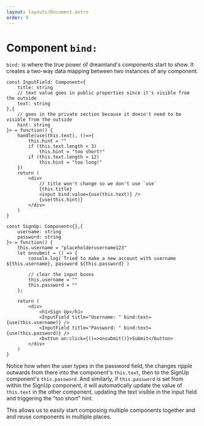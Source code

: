 ```yaml
---
layout: layouts/Document.astro
order: 9
---
```


# Component `bind:`

`bind:` is where the true power of dreamland's components start to show. It creates a two-way data mapping between two instances of any component.

```tsx
const InputField: Component<{
	title: string
	// text value goes in public properties since it's visible from the outside
	text: string
},{
	// goes in the private section because it doesn't need to be visible from the outside
	hint: string
}> = function() {
	handle(use(this.text), ()=>{
		this.hint = ""
		if (this.text.length < 3)
			this.hint = "too short!"
		if (this.text.length > 12)
			this.hint = "too long!"
	})
	return (
		<div>
			// title won't change so we don't use `use`
			{this.title}
			<input bind:value={use(this.text)} />
			{use(this.hint)}
		</div>
	)
}

const SignUp: Component<{},{
	username: string
	password: string
}> = function() {
	this.username = "placeholderusername123"
	let onsubmit = () => {
		console.log(`Tried to make a new account with username ${this.username}, password ${this.password}`)
		
		// clear the input boxes
		this.username = ""
		this.password = ""
	};
	
	return (
		<div>
			<h1>Sign Up</h1>
			<InputField title="Username: " bind:text={use(this.username)} />
			<InputField title="Password: " bind:text={use(this.password)} />
			<button on:click={()=>onsubmit()}>Submit</button>
		</div>
	)
}
```
Notice how when the user types in the password field, the changes ripple outwards from there into the component's `this.text`, then to the SignUp component's `this.password`. And similarly, if `this.password` is set from within the SignUp component, it will automatically update the value of `this.text` in the other component, updating the text visible in the input field and triggering the "too short" hint.

This allows us to easily start composing multiple components together and and reuse components in multiple places.
